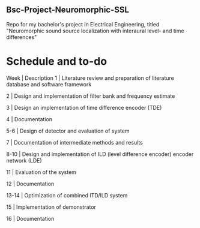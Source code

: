 ## Bsc-Project-Neuromorphic-SSL
Repo for my bachelor's project in Electrical Engineering, titled "Neuromorphic sound source localization with interaural level- and time differences"

# Schedule and to-do
Week | Description 
1 | Literature review and preparation of literature database and software framework

2 | Design and implementation of filter bank and frequency estimate

3 | Design an implementation of time difference encoder (TDE)

4 | Documentation

5-6 | Design of detector and evaluation of system

7 | Documentation of intermediate methods and results

8-10 | Design and implementation of ILD (level difference encoder) encoder network (LDE)

11 | Evaluation of the system

12 | Documentation

13-14 | Optimization of combined ITD/ILD system

15 | Implementation of demonstrator

16 | Documentation

